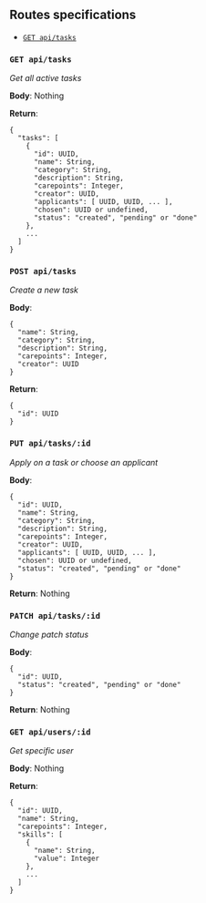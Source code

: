 ## Routes specifications

- [`GET api/tasks`](#GET-api/tasks)

### `GET api/tasks`
_Get all active tasks_

**Body**: Nothing

**Return**:
```
{
  "tasks": [
    {
      "id": UUID,
      "name": String,
      "category": String,
      "description": String,
      "carepoints": Integer,
      "creator": UUID,
      "applicants": [ UUID, UUID, ... ],
      "chosen": UUID or undefined,
      "status": "created", "pending" or "done"
    },
    ...
  ]
}
```

### `POST api/tasks`
_Create a new task_

**Body**:
```
{
  "name": String,
  "category": String,
  "description": String,
  "carepoints": Integer,
  "creator": UUID
}
```

**Return**:
```
{
  "id": UUID
}
```

### `PUT api/tasks/:id`
_Apply on a task or choose an applicant_

**Body**:
```
{
  "id": UUID,
  "name": String,
  "category": String,
  "description": String,
  "carepoints": Integer,
  "creator": UUID,
  "applicants": [ UUID, UUID, ... ],
  "chosen": UUID or undefined,
  "status": "created", "pending" or "done"
}
```

**Return**: Nothing

### `PATCH api/tasks/:id`
_Change patch status_

**Body**:
```
{
  "id": UUID,
  "status": "created", "pending" or "done"
}
```

**Return**: Nothing

### `GET api/users/:id`
_Get specific user_

**Body**: Nothing

**Return**:
```
{
  "id": UUID,
  "name": String,
  "carepoints": Integer,
  "skills": [ 
    {
      "name": String,
      "value": Integer
    }, 
    ... 
  ]
}
```